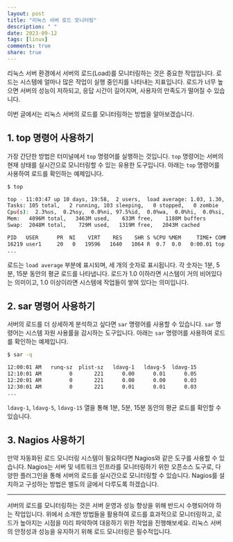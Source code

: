 ```yaml
---
layout: post
title: "리눅스 서버 로드 모니터링"
description: " "
date: 2023-09-12
tags: [linux]
comments: true
share: true
---
```


리눅스 서버 환경에서 서버의 로드(Load)를 모니터링하는 것은 중요한 작업입니다. 로드는 시스템에 얼마나 많은 작업이 실행 중인지를 나타내는 지표입니다. 로드가 너무 높으면 서버의 성능이 저하되고, 응답 시간이 길어지며, 사용자의 만족도가 떨어질 수 있습니다.

이번 글에서는 리눅스 서버의 로드를 모니터링하는 방법을 알아보겠습니다.

## 1. top 명령어 사용하기

가장 간단한 방법은 터미널에서 `top` 명령어를 실행하는 것입니다. `top` 명령어는 서버의 현재 상태를 실시간으로 모니터링할 수 있는 유용한 도구입니다. 아래는 `top` 명령어를 사용하여 로드를 확인하는 예제입니다.

```bash
$ top

top - 11:03:47 up 10 days, 19:58,  2 users,  load average: 1.03, 1.30, 1.48
Tasks: 105 total,   2 running, 103 sleeping,   0 stopped,   0 zombie
Cpu(s):  2.3%us,  0.2%sy,  0.0%ni, 97.5%id,  0.0%wa,  0.0%hi,  0.0%si,  0.0%st
Mem:   4096M total,   3463M used,    633M free,    1188M buffers
Swap:  2048M total,    729M used,   1319M free,   2043M cached

PID   USER      PR  NI    VIRT    RES    SHR S %CPU %MEM     TIME+ COMMAND
16219 user1     20   0   19596   1640   1064 R  0.7  0.0   0:00.01 top
...
```

로드는 `load average` 부분에 표시되며, 세 개의 숫자로 표시됩니다. 각 숫자는 1분, 5분, 15분 동안의 평균 로드를 나타냅니다. 로드가 1.0 이하라면 시스템이 거의 비어있다는 의미이고, 1.0 이상이라면 시스템에 작업들이 쌓여 있다는 의미입니다.

## 2. sar 명령어 사용하기

서버의 로드를 더 상세하게 분석하고 싶다면 `sar` 명령어를 사용할 수 있습니다. `sar` 명령어는 시스템 자원 사용률을 감시하는 도구입니다. 아래는 `sar` 명령어를 사용하여 로드를 확인하는 예제입니다.

```bash
$ sar -q

12:00:01 AM   runq-sz  plist-sz   ldavg-1   ldavg-5  ldavg-15
12:10:01 AM         0       221      0.00      0.01      0.05
12:20:01 AM         0       221      0.00      0.00      0.03
12:30:01 AM         0       221      0.01      0.01      0.03
...
```

`ldavg-1`, `ldavg-5`, `ldavg-15` 열을 통해 1분, 5분, 15분 동안의 평균 로드를 확인할 수 있습니다.

## 3. Nagios 사용하기

만약 자동화된 로드 모니터링 시스템이 필요하다면 Nagios와 같은 도구를 사용할 수 있습니다. Nagios는 서버 및 네트워크 인프라를 모니터링하기 위한 오픈소스 도구로, 다양한 플러그인을 통해 서버의 로드를 실시간으로 모니터링할 수 있습니다. Nagios를 설치하고 구성하는 방법은 별도의 글에서 다루도록 하겠습니다.

---

서버의 로드를 모니터링하는 것은 서버 운영과 성능 향상을 위해 반드시 수행되어야 하는 작업입니다. 위에서 소개한 방법들을 활용하여 로드를 효과적으로 모니터링하고, 로드가 높아지는 시점을 미리 파악하여 대응하기 위한 작업을 진행해보세요. 리눅스 서버의 안정성과 성능을 유지하기 위해 로드 모니터링은 필수적입니다.
